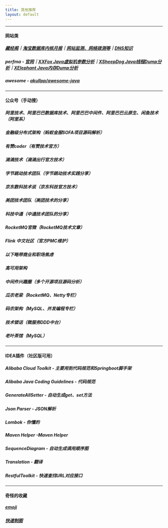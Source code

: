 ```yaml
---
title: 其他推荐
layout: default
---
```


------

#### 网站类
##### [藏经阁](https://developer.aliyun.com/ebook?userCode=dnuqwh0e&utm_source=dnuqwh0e)｜[淘宝数据库内核月报](http://mysql.taobao.org/monthly/?userCode=dnuqwh0e&utm_source=dnuqwh0e)｜[网站监测、网络拨测等](https://zijian.aliyun.com/?userCode=dnuqwh0e&utm_source=dnuqwh0e)｜[DNS知识](https://www.alidns.com/knowledge)
##### perfma - [官网](https://console.perfma.com/)｜[XXFox Java虚拟机参数分析](https://opts.console.perfma.com/)｜[XSheepDog Java线程Dump分析](https://thread.console.perfma.com/)｜[XElephant Java内存Dump分析](https://thread.console.perfma.com/)
##### awesome - [akullpp/awesome-java](https://github.com/akullpp/awesome-java)


------

#### 公众号（手动搜）
##### 阿里技术、阿里巴巴数据库技术、阿里巴巴中间件、阿里巴巴云原生、闲鱼技术（阿里系）
##### 金融级分布式架构（蚂蚁金服SOFA项目源码解析）
##### 有赞coder（有赞技术官方）
##### 滴滴技术（滴滴出行官方技术）
##### 字节跳动技术团队（字节跳动技术实践分享）
##### 京东数科技术说（京东科技官方技术）
##### 美团技术团队（美团技术的分享）
##### 科技中通（中通技术团队的分享）
##### RocketMQ官微（RocketMQ技术文章）
##### Flink 中文社区（官方PMC维护）
##### _以下略带商业和职场焦虑_
##### 高可用架构
##### 中间件兴趣圈（多个开源项目源码分析）
##### 瓜农老梁（RocketMQ、Netty专栏）
##### 码农架构（MySQL、并发编程专栏）
##### 技术锁话（微服务DDD中台）
##### 老叶茶馆（MySQL）

------

#### IDEA插件（社区版可用）
##### Alibaba Cloud Toolkit - 主要用到代码规范和Springboot脚手架
##### Alibaba Java Coding Guidelines - 代码规范
##### GenerateAllSetter - 自动生成get、set方法
##### Json Parser - JSON解析
##### Lombok	- 你懂的
##### Maven Helper -Maven Helper 
##### SequenceDiagram - 自动生成调用顺序图
##### Translation - 翻译
##### RestfulToolkit - 快速查找URL对应接口

-------

#### 奇怪的收藏
##### [emoji](http://getemoji.com/)
##### [快速制图](https://placeholder.com/)
